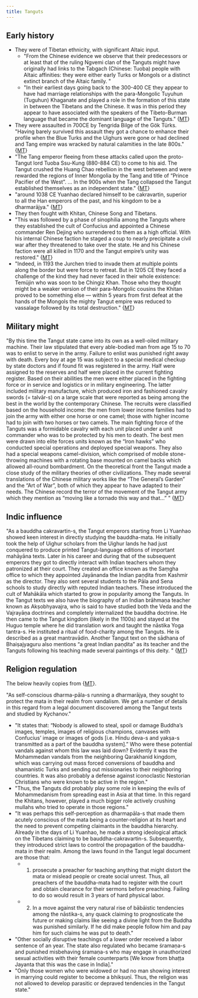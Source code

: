 ```yaml
---
title: Tanguts
---
```


## Early history
- They were of Tibetan ethnicity, with significant Altaic input.
  - "From the Chinese evidence we observe that their predecessors or at least that of the ruling Ngvemi clan of the Tanguts might have originally had links to the Tabgach (Chinese: Tuoba) people with Altaic affinities: they were either early Turks or Mongols or a distinct extinct branch of the Altaic family. "
  - "In their earliest days going back to the 300-400 CE they appear to have had marriage relationships with the para-Mongolic Tuyuhun (Tuguhun) Khaganate and played a role in the formation of this state in between the Tibetans and the Chinese. It was in this period they appear to have associated with the speakers of the Tibeto-Burman language that became the dominant language of the Tanguts." {[MT](https://manasataramgini.wordpress.com/2019/02/15/mongolica-the-tangut-empire/)}
- They were assaulted in 700CE by Tengrida Bilge of the Gök Türks. "Having barely survived this assault they got a chance to enhance their profile when the Blue Turks and the Uighurs were gone or had declined and Tang empire was wracked by natural calamities in the late 800s." {[MT](https://manasataramgini.wordpress.com/2019/02/15/mongolica-the-tangut-empire/)}
- "The Tang emperor fleeing from these attacks called upon the proto-Tangut lord Tuoba Ssu-Kung (880-884 CE) to come to his aid. The Tangut crushed the Huang Chao rebellion in the west between and were rewarded the regions of Inner Mongolia by the Tang and title of “Prince Pacifier of the West”. ... In the 900s when the Tang collapsed the Tangut established themselves as an independent state." {[MT](https://manasataramgini.wordpress.com/2019/02/15/mongolica-the-tangut-empire/)}
- "around 1038 CE Yuanhao declared himself to be cakravartin, superior to all the Han emperors of the past, and his kingdom to be a dharmarājya." {[MT](https://manasataramgini.wordpress.com/2019/02/15/mongolica-the-tangut-empire/)}
- They then fought with Khitan, Chinese Song and Tibetans. 
- "This was followed by a phase of sinophilia among the Tanguts where they established the cult of Confucius and appointed a Chinese commander Ren Dejing who surrendered to them as a high official. With his internal Chinese faction he staged a coup to nearly precipitate a civil war after they threatened to take over the state. He and his Chinese faction were all killed in 1170 and the Tangut empire’s unity was restored." {[MT](https://manasataramgini.wordpress.com/2019/02/15/mongolica-the-tangut-empire/)}
- "Indeed, in 1193 the Jurchen tried to invade them at multiple points along the border but were force to retreat. But in 1205 CE they faced a challenge of the kind they had never faced in their whole existence: Temüjin who was soon to be Chingiz Khan. Those who they thought might be a weaker version of their para-Mongolic cousins the Khitan proved to be something else — within 5 years from first defeat at the hands of the Mongols the mighty Tangut empire was reduced to vassalage followed by its total destruction." {[MT](https://manasataramgini.wordpress.com/2019/02/15/mongolica-the-tangut-empire/)}

## Military might
"By this time the Tangut state came into its own as a well-oiled military machine. Their law stipulated that every able-bodied man from age 15 to 70 was to enlist to serve in the army. Failure to enlist was punished right away with death. Every boy at age 15 was subject to a special medical checkup by state doctors and if found fit was registered in the army. Half were assigned to the reserves and half were placed in the current fighting register. Based on their abilities the men were either placed in the fighting force or in service and logistics or in military engineering. The latter included military manufacture, which produced iron and fashioned cavalry swords (= talvār-s) on a large scale that were reported as being among the best in the world by the contemporary Chinese. The recruits were classified based on the household income: the men from lower income families had to join the army with either one horse or one camel; those with higher income had to join with two horses or two camels. The main fighting force of the Tanguts was a formidable cavalry with each unit placed under a unit commander who was to be protected by his men to death. The best men were drawn into elite forces units known as the “Iron hawks” who conducted special operations and deployed special weapons. They also had a special weapons camel-division, which comprised of mobile stone-throwing machines with a rotating base mounted on camel backs which allowed all-round bombardment. On the theoretical front the Tangut made a close study of the military theories of other civilizations. They made several translations of the Chinese military works like the “The General’s Garden” and the “Art of War”, both of which they appear to have adapted to their needs. The Chinese record the terror of the movement of the Tangut army which they mention as “moving like a tornado this way and that…” " {[MT](https://manasataramgini.wordpress.com/2019/02/15/mongolica-the-tangut-empire/)}

## Indic influence
"As a bauddha cakravartin-s, the Tangut emperors starting from Li Yuanhao showed keen interest in directly studying the bauddha-mata. He initially took the help of Uighur scholars from the Uighur lands he had just conquered to produce printed Tangut-language editions of important mahāyāna texts. Later in his career and during that of the subsequent emperors they got to directly interact with Indian teachers whom they patronized at their court. They created an office known as the Saṃgha office to which they appointed Jayānanda the Indian paṇḍita from Kashmir as the director. They also sent several students to the Pāla and Sena schools to study directly with reputed Indian teachers. These introduced the cult of Mahākāla which started to grow in popularity among the Tanguts. In the Tangut texts we also have the biography of an Indian brāhmaṇa teacher known as Akṣobhyavajra, who is said to have studied both the Veda and the Vajrayāṇa doctrines and completely internalized the bauddha doctrine. He then came to the Tangut kingdom (likely in the 1100s) and stayed at the Huguo temple where he did translation work and taught the nāstika Yoga tantra-s. He instituted a ritual of food-charity among the Tanguts. He is described as a great mantravādin. Another Tangut text on the sādhana of Bhaiṣajyaguru also mentions “a great Indian paṇḍita” as its teacher and the Tanguts following his teaching made several paintings of this deity. " {[MT](https://manasataramgini.wordpress.com/2019/02/15/mongolica-the-tangut-empire/)}

## Religion regulation
The below heavily copies from  {[MT](https://manasataramgini.wordpress.com/2019/02/15/mongolica-the-tangut-empire/)}.

"As self-conscious dharma-pāla-s running a dharmarājya, they sought to protect the mata in their realm from vandalism. We get a number of details in this regard from a legal document discovered among the Tangut texts and studied by Kychanov."
- "It states that: “Nobody is allowed to steal, spoil or damage Buddha’s images, temples, images of religious champions, canvases with Confucius’ image or images of gods [i.e. Hindu deva-s and yakṣa-s transmitted as a part of the bauddha system].” Who were these potential vandals against whom this law was laid down? Evidently it was the Mohammedan vandals from the neighboring Qarakhanid kingdom, which was carrying out mass forced conversions of bauddha and shamanistic Turks and sending out missionaries to their neighboring countries. It was also probably a defense against iconoclastic Nestorian Christians who were known to be active in the region."
- "Thus, the Tanguts did probably play some role in keeping the evils of Mohammedanism from spreading east in Asia at that time. In this regard the Khitans, however, played a much bigger role actively crushing mullahs who tried to operate in those regions."
- "It was perhaps this self-perception as dharmapāla-s that made them acutely conscious of the mata being a counter-religion at its heart and the need to prevent competing claimants in the bauddha hierarchy. Already in the days of Li Yuanhao, he made a strong ideological attack on the Tibetans claiming to be bauddha-cakravartin-s. Subsequently, they introduced strict laws to control the propagation of the bauddha-mata in their realm. Among the laws found in the Tangut legal document are those that: 
  - 1. prosecute a preacher for teaching anything that might distort the mata or mislead people or create social unrest. Thus, all preachers of the bauddha-mata had to register with the court and obtain clearance for their sermons before preaching. Failing to do so would result in 3 years of hard physical labor.
  - 2. In a move against the very natural rise of bābāistic tendencies among the nāstika-s, any quack claiming to prognosticate the future or making claims like seeing a divine light from the Buddha was punished similarly. If he did make people follow him and pay him for such claims he was put to death."
- "Other socially disruptive teachings of a lower order received a labor sentence of an year. The state also regulated who became śramaṇa-s and punished misbehaving śramaṇa-s who may engage in unauthorized sexual activities with their female counterparts [We know from bhaṭṭa Jayanta that this was the case in India]."
- "Only those women who were widowed or had no man showing interest in marrying could register to become a bhikṣuṇī. Thus, the religion was not allowed to develop parasitic or depraved tendencies in the Tangut state."
